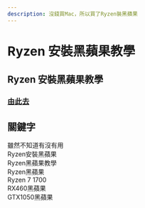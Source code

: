 ```yaml
---
description: 沒錢買Mac，所以買了Ryzen裝黑蘋果
---
```


# Ryzen 安裝黑蘋果教學

## Ryzen 安裝黑蘋果教學

### [由此去](https://mtwstudio.gitbook.io/ryzentosh/)

## 關鍵字

雖然不知道有沒有用  
Ryzen安裝黑蘋果  
Ryzen黑蘋果教學  
Ryzen黑蘋果  
Ryzen 7 1700  
RX460黑蘋果  
GTX1050黑蘋果  


